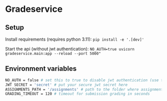# Gradeservice

## Setup

Install requirements (requires python 3.11):
`pip install -e '.[dev]'`

Start the api (without jwt authentication):
`NO_AUTH=true uvicorn gradeservice.main:app --reload --port 5000"`

## Environment variables

```sh
NO_AUTH = false # set this to true to disable jwt authentication (use this for local testing only)
JWT SECRET = 'secret' # put your secure jwt secret here
ASSIGNMENTS_PATH = '/assignments' # path to the folder where assignments should be stored
GRADING_TIMEOUT = 120 # timeout for submission grading in seconds
```
